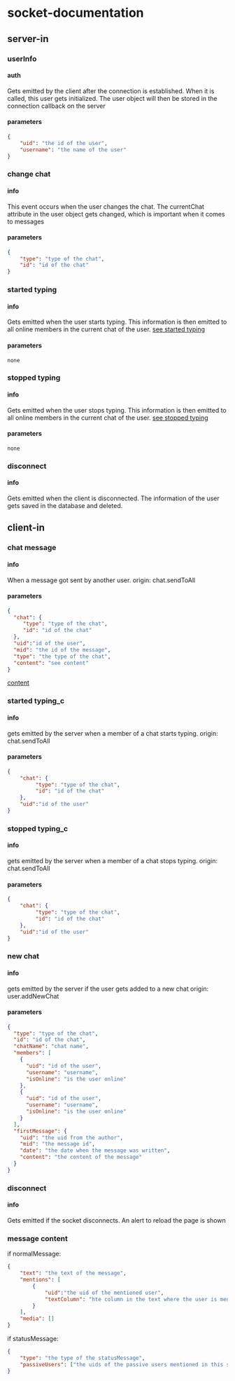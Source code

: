 # socket-documentation

## server-in

### userInfo

#### auth
Gets emitted by the client after the connection is established. 
When it is called, this user gets initialized.
The user object will then be stored in the connection callback on the server

#### parameters
````json
{
    "uid": "the id of the user",
    "username": "the name of the user"
}
````

### change chat

#### info
This event occurs when the user changes the chat. The currentChat attribute in the user object gets changed, 
which is important when it comes to messages

#### parameters
````json
{
    "type": "type of the chat",
    "id": "id of the chat"
}
````

### started typing

#### info
Gets emitted when the user starts typing. This information is then emitted to all online members in the 
current chat of the user. [see started typing](#started-typing_c)

#### parameters
````
none
````


### stopped typing

#### info
Gets emitted when the user stops typing. This information is then emitted to all online members in the 
current chat of the user. [see stopped typing](#stopped-typing_c)

#### parameters
````
none
````

### disconnect

#### info
Gets emitted when the client is disconnected. The information of the user gets saved in the database and deleted.


## client-in

### chat message

#### info
When a message got sent by another user.
origin: chat.sendToAll

#### parameters
````json
{
  "chat": {
     "type": "type of the chat",
     "id": "id of the chat"
  },
  "uid":"id of the user",
  "mid": "the id of the message",
  "type": "the type of the chat",
  "content": "see content"
}
````
[content](#message-content)

### started typing_c

#### info
gets emitted by the server when a member of a chat starts typing.
origin: chat.sendToAll

#### parameters
````json
{
    "chat": {
         "type": "type of the chat",
         "id": "id of the chat"
    },
    "uid":"id of the user"
}
````

### stopped typing_c

#### info
gets emitted by the server when a member of a chat stops typing.
origin: chat.sendToAll

#### parameters
````json
{
    "chat": {
         "type": "type of the chat",
         "id": "id of the chat"
    },
    "uid":"id of the user"
}
````

### new chat

#### info
gets emitted by the server if the user gets added to a new chat
origin: user.addNewChat

#### parameters
````json
{
  "type": "type of the chat",
  "id": "id of the chat",
  "chatName": "chat name",
  "members": [
    {
      "uid": "id of the user",
      "username": "username",
      "isOnline": "is the user online"
    },
    {
      "uid": "id of the user",
      "username": "username",
      "isOnline": "is the user online"
    }
  ],
  "firstMessage": {
    "uid": "the uid from the author",
    "mid": "the message id",
    "date": "the date when the message was written",
    "content": "the content of the message"
  }
}
````

### disconnect

#### info
Gets emitted if the socket disconnects. An alert to reload the page is shown




### message content

if normalMessage:
````json
{
    "text": "the text of the message",
    "mentions": [
        {
            "uid":"the uid of the mentioned user", 
            "textColumn": "hte column in the text where the user is mentioned"
        }
    ],
    "media": []
}
````

if statusMessage:
````json
{
    "type": "the type of the statusMessage",
    "passiveUsers": ["the uids of the passive users mentioned in this statusMessage"]
}
````